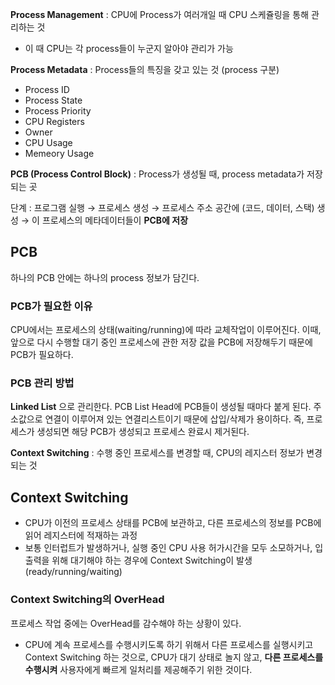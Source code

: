 **Process Management** : CPU에 Process가 여러개일 때 CPU 스케쥴링을 통해 관리하는 것
  - 이 때 CPU는 각  process들이 누군지 알아야 관리가 가능

**Process Metadata** : Process들의 특징을 갖고 있는 것 (process 구분)
  - Process ID
  - Process State
  - Process Priority
  - CPU Registers
  - Owner
  - CPU Usage
  - Memeory Usage

**PCB (Process Control Block)** : Process가 생성될 때, process metadata가 저장되는 곳

단계 : 프로그램 실행 → 프로세스 생성 → 프로세스 주소 공간에 (코드, 데이터, 스택) 생성 → 이 프로세스의 메타데이터들이 **PCB에 저장**

## PCB
하나의 PCB 안에는 하나의 process 정보가 담긴다.

### PCB가 필요한 이유
CPU에서는 프로세스의 상태(waiting/running)에 따라 교체작업이 이루어진다. 
이때, 앞으로 다시 수행할 대기 중인 프로세스에 관한 저장 값을 PCB에 저장해두기 때문에 PCB가 필요하다.
### PCB 관리 방법
**Linked List** 으로 관리한다.
PCB List Head에 PCB들이 생성될 때마다 붙게 된다. 주소값으로 연결이 이루어져 있는 연결리스트이기 때문에 삽입/삭제가 용이하다.
즉, 프로세스가 생성되면 해당 PCB가 생성되고 프로세스 완료시 제거된다.

**Context Switching** : 수행 중인 프로세스를 변경할 때, CPU의 레지스터 정보가 변경되는 것

## Context Switching
- CPU가 이전의 프로세스 상태를 PCB에 보관하고, 다른 프로세스의 정보를 PCB에 읽어 레지스터에 적재하는 과정
- 보통 인터럽트가 발생하거나, 실행 중인 CPU 사용 허가시간을 모두 소모하거나, 입출력을 위해 대기해야 하는 경우에 Context Switching이 발생 (ready/running/waiting)


### Context Switching의 OverHead
프로세스 작업 중에는 OverHead를 감수해야 하는 상황이 있다.
- CPU에 계속 프로세스를 수행시키도록 하기 위해서 다른 프로세스를 실행시키고 Context Switching 하는 것으로, CPU가 대기 상태로 놀지 않고, **다른 프로세스를 수행시켜** 사용자에게 빠르게 일처리를 제공해주기 위한 것이다.
